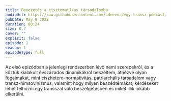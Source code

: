```yaml
---
title: Bevezetés a cisztematikus társadalomba
audioUrl: https://raw.githubusercontent.com/adeeena/egy-transz-podcast/main/public/audio/etpc_S1E01.mp3
pubDate: May 9 2022
duration: 00:24
size: 0.7
cover: ""
explicit: false
episode: 1
season: 1
episodeType: full
---
```


Az elsõ epizódban a jelenlegi rendszerben lévõ nemi szerepekrõl, és a köztük kialakult évszázados dinamikákról beszéltem, átnézve olyan fogalmakat, mint ciszhetero-normativitás, patriarchális társadalom vagy transz-hímsovinizmus; valamint hogy milyen beszédtémákat, kérdéseket lehet felhozni egy transszal való beszélgetésben és miket illik inkább elkerülni.
